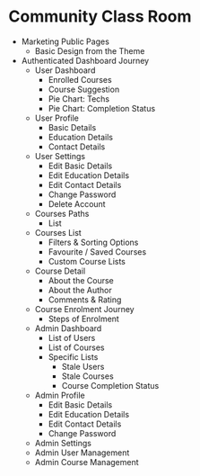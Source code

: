 # Community Class Room

* Marketing Public Pages
  * Basic Design from the Theme
* Authenticated Dashboard Journey
  * User Dashboard
    * Enrolled Courses
    * Course Suggestion
    * Pie Chart: Techs
    * Pie Chart: Completion Status
  * User Profile
    * Basic Details
    * Education Details
    * Contact Details
  * User Settings
    * Edit Basic Details
    * Edit Education Details
    * Edit Contact Details
    * Change Password
    * Delete Account
  * Courses Paths
    * List
  * Courses List
    * Filters & Sorting Options
    * Favourite / Saved Courses
    * Custom Course Lists
  * Course Detail
    * About the Course
    * About the Author
    * Comments & Rating
  * Course Enrolment Journey
    * Steps of Enrolment
  * Admin Dashboard
    * List of Users
    * List of Courses
    * Specific Lists
      * Stale Users
      * Stale Courses
      * Course Completion Status
  * Admin Profile
    * Edit Basic Details
    * Edit Education Details
    * Edit Contact Details
    * Change Password
  * Admin Settings
  * Admin User Management
  * Admin Course Management
